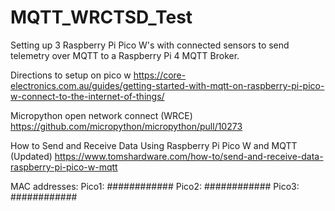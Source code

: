 # MQTT_WRCTSD_Test

Setting up 3 Raspberry Pi Pico W's with connected sensors to send telemetry over MQTT to a Raspberry Pi 4 MQTT Broker.

Directions to setup on pico w
https://core-electronics.com.au/guides/getting-started-with-mqtt-on-raspberry-pi-pico-w-connect-to-the-internet-of-things/

Micropython open network connect (WRCE)
https://github.com/micropython/micropython/pull/10273

How to Send and Receive Data Using Raspberry Pi Pico W and MQTT (Updated)
https://www.tomshardware.com/how-to/send-and-receive-data-raspberry-pi-pico-w-mqtt

MAC addresses:
Pico1: ############
Pico2: ############
Pico3: ############

